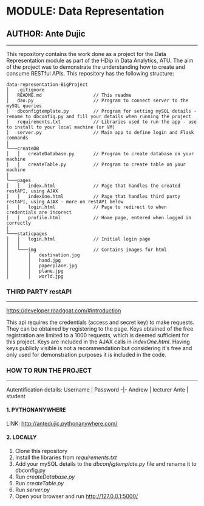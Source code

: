 # MODULE: Data Representation
## AUTHOR: Ante Dujic

***

This repository contains the work done as a project for the Data Representation module as part of the HDip in Data Analytics, ATU. The aim of the project was to demonstrate the understanding how to create and consume RESTful APIs. This repository has the following structure:

```
data-representation-BigProject
│   .gitignore
│   README.md                   // This readme
│   dao.py                      // Program to connect server to the mySQL queries
│   dbconfigtemplate.py         // Program for setting mySQL details - rename to dbconfig.py and fill your details when running the project
│   requirements.txt            // Libraries used to run the app - use to install to your local machine (or VM)
│   server.py                   // Main app to define login and Flask commands
│
└───createDB
│   │   createDatabase.py       // Program to create database on your machine
│   │   createTable.py          // Program to create table on your machine
│   
└───pages
│   │   index.html              // Page that handles the created restAPI, using AJAX
│   │   indexOne.html           // Page that handles third party restAPI, using AJAX - more on restAPI below
│   │   login.html              // Page to redirect to when credentials are incorect
│   │   profile.html            // Home page, entered when logged in correctly
│   
└───staticpages
│   │   login.html              // Initial login page
│   │
│   └───img                     // Contains images for html
│       │   destination.jpg
│       │   hand.jpg
│       │   paperplane.jpg
│       │   plane.jpg
│       │   world.jpg
```

### THIRD PARTY restAPI
***

https://developer.roadgoat.com/#introduction

This api requires the credentials (access and secret key) to make requests. They can be obtained by registering to the page. Keys obtained of the free registration are limited to a 1000 requests, which is deemed sufficient for this project. Keys are included in the AJAX calls in *indexOne.html*. Having keys publicly visible is not a recommendation but considering it's free and only used for demonstration purposes it is included in the code.

### HOW TO RUN THE PROJECT
***

Autentification details:
Username | Password
-|-
Andrew | lecturer
Ante | student

#### 1. PYTHONANYWHERE

LINK: http://antedujic.pythonanywhere.com/

#### 2. LOCALLY

1. Clone this repository
2. Install the libraries from *requirements.txt*
3. Add your mySQL details to the *dbconfigtemplate.py* file and rename it to dbconfig.py
5. Run *createDatabase.py*
6. Run *createTable.py*
7. Run *server.py*
8. Open your browser and run http://127.0.0.1:5000/
